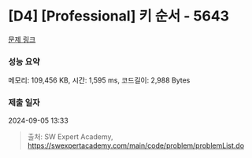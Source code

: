# [D4] [Professional] 키 순서 - 5643 

[문제 링크](https://swexpertacademy.com/main/code/problem/problemDetail.do?contestProbId=AWXQsLWKd5cDFAUo) 

### 성능 요약

메모리: 109,456 KB, 시간: 1,595 ms, 코드길이: 2,988 Bytes

### 제출 일자

2024-09-05 13:33



> 출처: SW Expert Academy, https://swexpertacademy.com/main/code/problem/problemList.do
